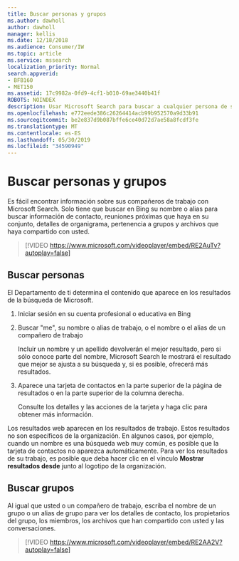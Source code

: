 ```yaml
---
title: Buscar personas y grupos
ms.author: dawholl
author: dawholl
manager: kellis
ms.date: 12/18/2018
ms.audience: Consumer/IW
ms.topic: article
ms.service: mssearch
localization_priority: Normal
search.appverid:
- BFB160
- MET150
ms.assetid: 17c9982a-0fd9-4cf1-b010-69ae3440b41f
ROBOTS: NOINDEX
description: Usar Microsoft Search para buscar a cualquier persona de su empresa y la información que verá
ms.openlocfilehash: e772eede386c26264414acb99b952570a9d33b91
ms.sourcegitcommit: be2e837d9b087bffe6ce40d72d7ae58a8fcdf3fe
ms.translationtype: MT
ms.contentlocale: es-ES
ms.lasthandoff: 05/30/2019
ms.locfileid: "34590949"
---
```

# <a name="find-people-and-groups"></a>Buscar personas y grupos

Es fácil encontrar información sobre sus compañeros de trabajo con Microsoft Search. Solo tiene que buscar en Bing su nombre o alias para buscar información de contacto, reuniones próximas que haya en su conjunto, detalles de organigrama, pertenencia a grupos y archivos que haya compartido con usted.
  
> [!VIDEO https://www.microsoft.com/videoplayer/embed/RE2AuTv?autoplay=false]
  
## <a name="find-people"></a>Buscar personas

El Departamento de ti determina el contenido que aparece en los resultados de la búsqueda de Microsoft.
  
1. Iniciar sesión en su cuenta profesional o educativa en Bing
    
2. Buscar "me", su nombre o alias de trabajo, o el nombre o el alias de un compañero de trabajo
    
    Incluir un nombre y un apellido devolverán el mejor resultado, pero si sólo conoce parte del nombre, Microsoft Search le mostrará el resultado que mejor se ajusta a su búsqueda y, si es posible, ofrecerá más resultados.
    
3. Aparece una tarjeta de contactos en la parte superior de la página de resultados o en la parte superior de la columna derecha.
    
    Consulte los detalles y las acciones de la tarjeta y haga clic para obtener más información.
    
Los resultados web aparecen en los resultados de trabajo. Estos resultados no son específicos de la organización. En algunos casos, por ejemplo, cuando un nombre es una búsqueda web muy común, es posible que la tarjeta de contactos no aparezca automáticamente. Para ver los resultados de su trabajo, es posible que deba hacer clic en el vínculo **Mostrar resultados desde** junto al logotipo de la organización. 
  
## <a name="find-groups"></a>Buscar grupos

Al igual que usted o un compañero de trabajo, escriba el nombre de un grupo o un alias de grupo para ver los detalles de contacto, los propietarios del grupo, los miembros, los archivos que han compartido con usted y las conversaciones.
  
> [!VIDEO https://www.microsoft.com/videoplayer/embed/RE2AA2V?autoplay=false]
  

  

